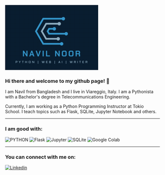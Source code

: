 <img src="/sm-banner.PNG" alt="banner" />

### Hi there and welcome to my github page! 👋

I am Navil from Bangladesh and I live in Viareggio, Italy. I am a Pythonista with a Bachelor's degree in Telecommunications Engineering.

Currently, I am working as a Python Programming Instructor at Tokio School. I teach topics such as Flask, SQLite, Jupyter Notebook and others.

---

### I am good with:
<p>
  <img alt="PYTHON" src="https://img.shields.io/badge/PYTHON-3776AB?logo=Python&logoColor=yellow&style=for-the-badge" />
  <img alt="Flask" src="https://img.shields.io/badge/Flask-000000?logo=Flask&logoColor=white&style=for-the-badge" />
  <img alt="Jupyter" src="https://img.shields.io/badge/Jupyter-F37626?logo=Jupyter&logoColor=black&style=for-the-badge" />
  <img alt="SQLite" src="https://img.shields.io/badge/SQLite-003B57?logo=SQLite&logoColor=blue&style=for-the-badge" />
  <img alt="Google Colab" src="https://img.shields.io/badge/Google Colab-F9AB00?logo=Google Colab&logoColor=orange&style=for-the-badge" />
</p>

---

### You can connect with me on:

<a href="https://www.linkedin.com/in/navilnoor/">
  <img
    alt="Linkedin"
    src="https://img.shields.io/badge/linkedin-0077B5?logo=linkedin&logoColor=white&style=for-the-badge"
  />
</a>

